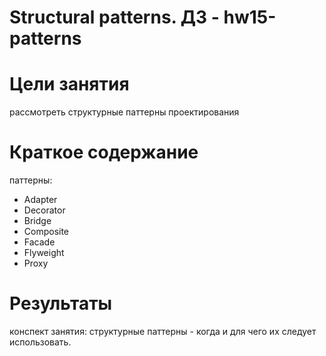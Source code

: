 # Structural patterns. ДЗ  - hw15-patterns

# Цели занятия
рассмотреть структурные паттерны проектирования

# Краткое содержание
паттерны:<br/>
- Adapter<br/>
- Decorator<br/>
- Bridge<br/>
- Composite<br/>
- Facade<br/>
- Flyweight<br/>
- Proxy<br/>

# Результаты
конспект занятия: структурные паттерны - когда и для чего их следует использовать.
